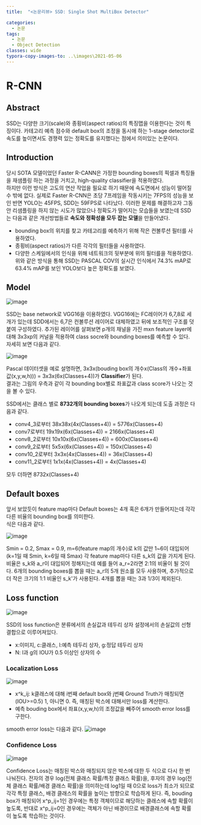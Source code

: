 ```yaml
---
title:  "<논문리뷰> SSD: Single Shot MultiBox Detector"

categories:
  - 논문
tags:
  - 논문
  - Object Detection
classes: wide
typora-copy-images-to: ..\images\2021-05-06
---
```


# R-CNN

## Abstract
SSD는 다양한 크기(scale)와 종횡비(aspect ratios)의 특징맵을 이용한다는 것이 특징이다. 카테고리 예측 점수와 default box의 조정을 동시애 하는 1-stage detector로
속도를 높이면서도 경쟁력 있는 정확도를 유지했다는 점에서 의미있는 논문이다.

## Introduction
당시 SOTA 모델이었던 Faster R-CANN은 가정한 bounding boxes의 픽셀과 특징들을 재샘플링 하는 과정을 거치고, high-quality classifier을 적용하였다.  
하지만 이런 방식은 고도의 연산 작업을 필요로 하기 때문에 속도면에서 성능이 떨어질 수 밖에 없다. 실제로 Faster R-CNN은 초당 7프레임을 작동시키는 7FPS의 성능을 보인 반면 YOLO는 45FPS, 
SDD는 59FPS로 나타났다. 
이러한 문제를 해결하고자 그동안 리샘플링을 하지 않는 시도가 많았으나 정확도가 떨어지는 모습들을 보였는데 SSD는 다음과 같은 개선방법들로 **속도와 정확성을 모두 잡는 모델**을 만들어냈다. 
- bounding box의 위치를 찾고 카테고리를 예측하기 위해 작은 컨볼루션 필터를 사용하였다.
- 종횡비(aspect ratios)가 다른 각각의 필터들을 사용하였다.
- 다양한 스케일에서의 인식을 위해 네트워크의 뒷부분에 위의 필터를을 적용하였다. 
위와 같은 방식을 통해 SSD는 PASCAL COV의 실시간 인식에서 74.3% mAP로 63.4% mAP를 보인 YOLO보다 높은 정확도를 보였다. 

## Model
![image](https://user-images.githubusercontent.com/76815825/117246200-292ba700-ae77-11eb-8c84-cec0b44670d0.png) 

SSD는 base network로 VGG16을 이용하였다. VGG16에는 FC레이어가 6,7,8로 세 개가 있는데 SDD에서는 6,7은 컨볼루션 레이어로 대체하였고 뒤에 보조적인 구조를 덧붙여 구성하였다. 
추가된 레이어를 살펴보면 p개의 채널을 가진 mxn feature layer에 대해 3x3xp의 커널을 적용하여 class socre와 bounding boxes를 예측할 수 있다. 
자세히 보면 다음과 같다. 

![image](https://user-images.githubusercontent.com/76815825/117247241-e1a61a80-ae78-11eb-87e7-1fcdd5c69d95.png) 

Pascal 데이터셋을 예로 설명하면, 3x3x(bouding box의 개수x(Class의 개수+좌표값(x,y,w,h))) = 3x3x(6x(Classes+4))가 **Classifier**가 된다.  
결과는 그림의 우측과 같이 각 bounding box별로 좌표값과 class score가 나오는 것을 볼 수 있다. 

SSD에서는 클래스 별로 **8732개의 bounding boxes**가 나오게 되는데 도출 과정은 다음과 같다. 
 
- conv4_3로부터 38x38x(4x(Classes+4)) = 5776x(Classes+4)  
- conv7로부터 19x19x(6x(Classes+4)) = 2166x(Classes+4) 
- conv8_2로부터 10x10x(6x(Classes+4)) = 600x(Classes+4) 
- conv9_2로부터 5x5x(6x(Classes+4)) = 150x(Classes+4) 
- conv10_2로부터 3x3x(4x(Classes+4)) = 36x(Classes+4) 
- conv11_2로부터 1x1x(4x(Classes+4)) = 4x(Classes+4) 
 
모두 더하면 8732x(Classes+4)

## Default boxes
 
앞서 보았듯이 feature map마다 Default boxes는 4개 혹은 6개가 만들어지는데 각각 다른 비율의 bounding box를 의미한다.   
식은 다음과 같다. 
  
  
![image](https://user-images.githubusercontent.com/76815825/117282221-73c11980-ae9f-11eb-85bf-7014c72838bc.png)   

Smin = 0.2, Smax = 0.9, m=6(feature map의 개수)로 k의 값만 1~6이 대입되어(k=1일 때 Smin, k=6일 때 Smax) 각 feature map마다 다른 s_k의 값을 가지게 된다. 비율은 s_k와 a_r이 대입되어 정해지는데 예를 들어 a_r=2라면 2:1의 비율이 될 것이다. 6개의 bounding boxes를 뽑을 때는 a_r의 5개 원소를 모두 사용하며, 추가적으로 더 작은 크기의 1:1 비율인 s_k'가 사용된다. 4개를 뽑을 때는 3과 1/3이 제외된다.  

## Loss function 
 
 ![image](https://user-images.githubusercontent.com/76815825/117286498-3dd26400-aea4-11eb-8fcd-50d2e5aded2e.png)
 
 SSD의 loss function은 분류에서의 손실값과 테두리 상자 설정에서의 손실값의 선형결합으로 이루어져있다. 
 - x:이미지, c:클래스, l:예측 테두리 상자, g:정답 테두리 상자
 - N: l과 g의 IOU가 0.5 이상인 상자의 수 

### Localization Loss
![image](https://user-images.githubusercontent.com/76815825/117287548-6f97fa80-aea5-11eb-8bf8-52f9595dad90.png) 
 
 - x^k_ij: k클래스에 대해 i번째 default box와 j번째 Ground Truth가 매칭되면(IOU>=0.5) 1, 아니면 0. 즉, 매칭된 박스에 대해서만 loss를 계산한다.
 - 예측 bouding box에서 좌표(x,y,w,h)의 조정값을 빼주어 smooth error loss를 구한다.

smooth error loss는 다음과 같다. 
![image](https://user-images.githubusercontent.com/76815825/117291366-dfa87f80-aea9-11eb-9c21-0282b2c283ee.png)

### Confidence Loss
![image](https://user-images.githubusercontent.com/76815825/117290451-c94df400-aea8-11eb-9543-aa35e15af276.png) 
 
Confidence Loss는 매칭된 박스와 매칭되지 않은 박스에 대한 두 식으로 다시 한 번 나눠진다. 
전자의 경우 log(전체 클래스 확률/특정 클래스 확률)을, 후자의 경우 log(전체 클래스 확률/배경 클래스 확률)을 의미하는데 log1일 때 0으로 loss가 최소가 되므로 각각 특정 클래스, 배경 클래스의
확률을 높이는 방향으로 학습하게 된다. 즉, bouding box가 매칭되어 x^p_ij=1인 경우에는 특정 객체이므로 해당하는 클래스에 속할 확률이 높도록, 반대로 x^p_ij=0인 경우에는 객체가 아닌 배경이므로
배경클래스에 속할 확률이 높도록 학습하는 것이다. 













